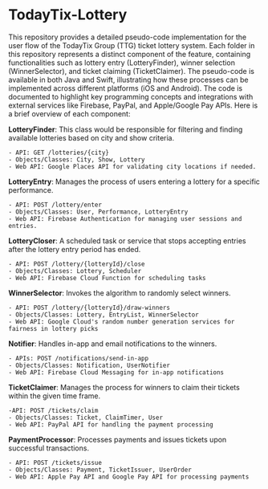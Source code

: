 # TodayTix-Lottery
This repository provides a detailed pseudo-code implementation for the user flow of the TodayTix Group (TTG) ticket lottery system. Each folder in this repository represents a distinct component of the feature, containing functionalities such as lottery entry (LotteryFinder), winner selection (WinnerSelector), and ticket claiming (TicketClaimer). The pseudo-code is available in both Java and Swift, illustrating how these processes can be implemented across different platforms (iOS and Android). The code is documented to highlight key programming concepts and integrations with external services like Firebase, PayPal, and Apple/Google Pay APIs. Here is a brief overview of each component:


**LotteryFinder**: This class would be responsible for filtering and finding available lotteries based on city and show criteria.
    
    - API: GET /lotteries/{city}
    - Objects/Classes: City, Show, Lottery
    - Web API: Google Places API for validating city locations if needed.


**LotteryEntry**: Manages the process of users entering a lottery for a specific performance.
    
    - API: POST /lottery/enter
    - Objects/Classes: User, Performance, LotteryEntry
    - Web API: Firebase Authentication for managing user sessions and entries.


**LotteryCloser**: A scheduled task or service that stops accepting entries after the lottery entry period has ended.
    
    - API: POST /lottery/{lotteryId}/close
    - Objects/Classes: Lottery, Scheduler
    - Web API: Firebase Cloud Function for scheduling tasks


**WinnerSelector**: Invokes the algorithm to randomly select winners.
    
    - API: POST /lottery/{lotteryId}/draw-winners
    - Objects/Classes: Lottery, EntryList, WinnerSelector
    - Web API: Google Cloud's random number generation services for fairness in lottery picks


**Notifier**: Handles in-app and email notifications to the winners.
    
    - APIs: POST /notifications/send-in-app
    - Objects/Classes: Notification, UserNotifier
    - Web API: Firebase Cloud Messaging for in-app notifications


**TicketClaimer**: Manages the process for winners to claim their tickets within the given time frame.
    
    -API: POST /tickets/claim
    - Objects/Classes: Ticket, ClaimTimer, User
    - Web API: PayPal API for handling the payment processing
    

**PaymentProcessor**: Processes payments and issues tickets upon successful transactions.
    
    - API: POST /tickets/issue
    - Objects/Classes: Payment, TicketIssuer, UserOrder
    - Web API: Apple Pay API and Google Pay API for processing payments

